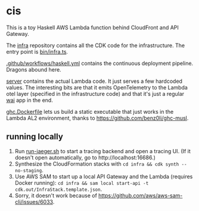 # cis

This is a toy Haskell AWS Lambda function behind CloudFront and API Gateway.

The [infra](./infra) repository contains all the CDK code for the infrastructure. The entry point is [bin/infra.ts](./infra/bin/infra.ts).

[.github/workflows/haskell.yml](.github/workflows/haskell.yml) contains the continuous deployment pipeline. Dragons abound here.

[server](./server) contains the actual Lambda code. It just serves a few hardcoded values. The interesting bits are that it emits OpenTelemetry to the Lambda otel layer (specified in the infrastructure code) and that it's just a regular [wai](https://hackage.haskell.org/package/wai) app in the end.

[ghc.Dockerfile](ghc.Dockerfile) lets us build a static executable that just works in the Lambda AL2 environment, thanks to https://github.com/benz0li/ghc-musl.

## running locally

1. Run [run-jaeger.sh](./run-jaeger.sh) to start a tracing backend and open a tracing UI. (If it doesn't open automatically, go to http://localhost:16686.)
2. Synthesize the CloudFormation stacks with `cd infra && cdk synth --no-staging`.
3. Use AWS SAM to start up a local API Gateway and the Lambda (requires Docker running): `cd infra && sam local start-api -t cdk.out/InfraStack.template.json`.
4. Sorry, it doesn't work because of <https://github.com/aws/aws-sam-cli/issues/6033>.
